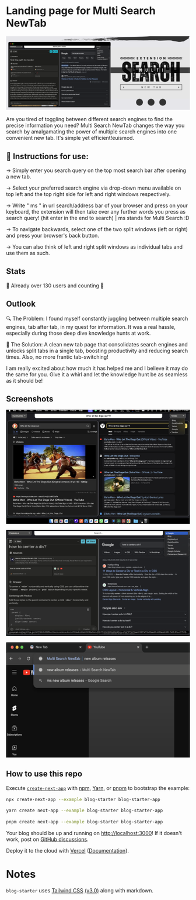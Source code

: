 # Landing page for Multi Search NewTab

![Screenshot 3](public/assets/blog/intro/cover.png)

Are you tired of toggling between different search engines to find the precise information you need? Multi Search NewTab changes the way you search by amalgamating the power of multiple search engines into one convenient new tab. It's simple yet efficient!euismod.

## 👾 Instructions for use:

-> Simply enter you search query on the top most search bar after opening a new tab.

-> Select your preferred search engine via drop-down menu available on top left and the top right side for left and right windows respectively.

-> Write " ms " in url search/address bar of your browser and press on your keyboard, the extension will then take over any further words you press as search query! (hit enter in the end to search) | ms stands for Multi Search :D

-> To navigate backwards, select one of the two split windows (left or right) and press your browser's back button.

-> You can also think of left and right split windows as individual tabs and use them as such.

## Stats

🚀 Already over 130 users and counting 🥳

## Outlook

🔍 The Problem: I found myself constantly juggling between multiple search engines, tab after tab, in my quest for information. It was a real hassle, especially during those deep dive knowledge hunts at work.

🌟 The Solution: A clean new tab page that consolidates search engines and unlocks split tabs in a single tab, boosting productivity and reducing search times. Also, no more frantic tab-switching!

I am really excited about how much it has helped me and I believe it may do the same for you. Give it a whirl and let the knowledge hunt be as seamless as it should be!

## Screenshots

![Screenshot 1](public/assets/ss1.png)

![Screenshot 2](public/assets/ss2.png)

![Screenshot 3](public/assets/ss3.png)


## How to use this repo

Execute [`create-next-app`](https://github.com/vercel/next.js/tree/canary/packages/create-next-app) with [npm](https://docs.npmjs.com/cli/init), [Yarn](https://yarnpkg.com/lang/en/docs/cli/create/), or [pnpm](https://pnpm.io) to bootstrap the example:

```bash
npx create-next-app --example blog-starter blog-starter-app
```

```bash
yarn create next-app --example blog-starter blog-starter-app
```

```bash
pnpm create next-app --example blog-starter blog-starter-app
```

Your blog should be up and running on [http://localhost:3000](http://localhost:3000)! If it doesn't work, post on [GitHub discussions](https://github.com/vercel/next.js/discussions).

Deploy it to the cloud with [Vercel](https://vercel.com/new?utm_source=github&utm_medium=readme&utm_campaign=next-example) ([Documentation](https://nextjs.org/docs/deployment)).

# Notes

`blog-starter` uses [Tailwind CSS](https://tailwindcss.com) [(v3.0)](https://tailwindcss.com/blog/tailwindcss-v3) along with markdown.
